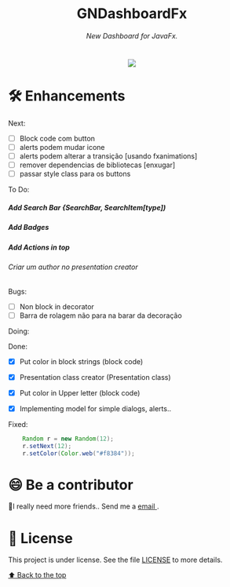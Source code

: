 <h1 align="center">GNDashboardFx</h1>
<h6 align="center"> New Dashboard for JavaFx. </h6>
<h1></h1>

<p align="center">
  <img src="./src/main/resources/logo/logo_flier.png"  />
</p>

# 🛠 Enhancements

Next:

- [ ] Block code com button
- [ ] alerts podem mudar icone
- [ ] alerts podem alterar a transição [usando fxanimations]
- [ ] remover dependencias de bibliotecas [enxugar]
- [ ] passar style class para os buttons

To Do:

 ##### Add Search Bar {SearchBar, SearchItem[type])
 ##### Add Badges
 ##### Add Actions in top
 ###### Criar um author no presentation creator
    

Bugs:

- [ ] Non block in decorator
- [ ] Barra de rolagem não para na barar da decoração

Doing:

Done:
- [X] Put color in block strings (block code)
- [X] Presentation class creator (Presentation class)
- [X] Put color in Upper letter (block code)
- [X] Implementing model for simple dialogs, alerts..


Fixed:


```java
    Random r = new Random(12);
    r.setNext(12);
    r.setColor(Color.web("#f8384"));

```

# 😄 Be a contributor<br>

🤖I really need more friends.. Send me a  <a href='mailto:gleidisonmt@gmail.com?subject=Hi, I see you need my help!.. I am here.'> email <a/>.

# 📝 License

This project is under license. See the file [LICENSE](LICENSE.md) to more details.

[⬆ Back to the top](#GNDecorator)<br>